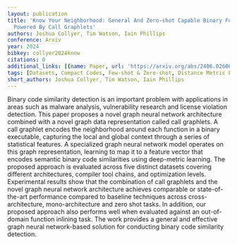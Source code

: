 ```yaml
---
layout: publication
title: 'Know Your Neighborhood: General And Zero-shot Capable Binary Function Search
  Powered By Call Graphlets'
authors: Joshua Collyer, Tim Watson, Iain Phillips
conference: Arxiv
year: 2024
bibkey: collyer2024know
citations: 0
additional_links: [{name: Paper, url: 'https://arxiv.org/abs/2406.02606'}]
tags: [Datasets, Compact Codes, Few-shot & Zero-shot, Distance Metric Learning, Evaluation]
short_authors: Joshua Collyer, Tim Watson, Iain Phillips
---
```

Binary code similarity detection is an important problem with applications in
areas such as malware analysis, vulnerability research and license violation
detection. This paper proposes a novel graph neural network architecture
combined with a novel graph data representation called call graphlets. A call
graphlet encodes the neighborhood around each function in a binary executable,
capturing the local and global context through a series of statistical
features. A specialized graph neural network model operates on this graph
representation, learning to map it to a feature vector that encodes semantic
binary code similarities using deep-metric learning. The proposed approach is
evaluated across five distinct datasets covering different architectures,
compiler tool chains, and optimization levels. Experimental results show that
the combination of call graphlets and the novel graph neural network
architecture achieves comparable or state-of-the-art performance compared to
baseline techniques across cross-architecture, mono-architecture and zero shot
tasks. In addition, our proposed approach also performs well when evaluated
against an out-of-domain function inlining task. The work provides a general
and effective graph neural network-based solution for conducting binary code
similarity detection.